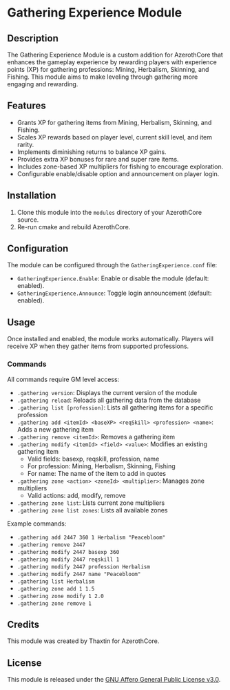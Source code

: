# Gathering Experience Module

## Description
The Gathering Experience Module is a custom addition for AzerothCore that enhances the gameplay experience by rewarding players with experience points (XP) for gathering professions: Mining, Herbalism, Skinning, and Fishing. This module aims to make leveling through gathering more engaging and rewarding.

## Features

- Grants XP for gathering items from Mining, Herbalism, Skinning, and Fishing.
- Scales XP rewards based on player level, current skill level, and item rarity.
- Implements diminishing returns to balance XP gains.
- Provides extra XP bonuses for rare and super rare items.
- Includes zone-based XP multipliers for fishing to encourage exploration.
- Configurable enable/disable option and announcement on player login.

## Installation

1. Clone this module into the `modules` directory of your AzerothCore source.
2. Re-run cmake and rebuild AzerothCore.

## Configuration

The module can be configured through the `GatheringExperience.conf` file:

- `GatheringExperience.Enable`: Enable or disable the module (default: enabled).
- `GatheringExperience.Announce`: Toggle login announcement (default: enabled).

## Usage

Once installed and enabled, the module works automatically. Players will receive XP when they gather items from supported professions.

### Commands

All commands require GM level access:

- `.gathering version`: Displays the current version of the module
- `.gathering reload`: Reloads all gathering data from the database
- `.gathering list [profession]`: Lists all gathering items for a specific profession
- `.gathering add <itemId> <baseXP> <reqSkill> <profession> <name>`: Adds a new gathering item
- `.gathering remove <itemId>`: Removes a gathering item
- `.gathering modify <itemId> <field> <value>`: Modifies an existing gathering item
  - Valid fields: basexp, reqskill, profession, name
  - For profession: Mining, Herbalism, Skinning, Fishing
  - For name: The name of the item to add in quotes
- `.gathering zone <action> <zoneId> <multiplier>`: Manages zone multipliers
  - Valid actions: add, modify, remove
- `.gathering zone list`: Lists current zone multipliers
- `.gathering zone list zones`: Lists all available zones

Example commands:
- `.gathering add 2447 360 1 Herbalism "Peacebloom"`
- `.gathering remove 2447`
- `.gathering modify 2447 basexp 360`
- `.gathering modify 2447 reqskill 1`
- `.gathering modify 2447 profession Herbalism`
- `.gathering modify 2447 name "Peacebloom"`
- `.gathering list Herbalism`
- `.gathering zone add 1 1.5`
- `.gathering zone modify 1 2.0`
- `.gathering zone remove 1`

## Credits

This module was created by Thaxtin for AzerothCore.

## License

This module is released under the [GNU Affero General Public License v3.0](https://www.gnu.org/licenses/agpl-3.0.en.html).
